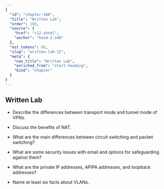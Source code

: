 ```yaml
---
{
  "id": "chapter-160",
  "title": "Written Lab",
  "order": 160,
  "source": {
    "href": "c12.xhtml",
    "anchor": "head-2-248"
  },
  "est_tokens": 80,
  "slug": "written-lab-12",
  "meta": {
    "nav_title": "Written Lab",
    "enriched_from": "start-heading",
    "kind": "chapter"
  }
}
---
```

## Written Lab

- Describe the differences between transport mode and tunnel mode of VPNs.

- Discuss the benefits of NAT.

- What are the main differences between circuit switching and packet switching?

- What are some security issues with email and options for safeguarding against them?

- What are the private IP addresses, APIPA addresses, and loopback addresses?

- Name at least six facts about VLANs.
